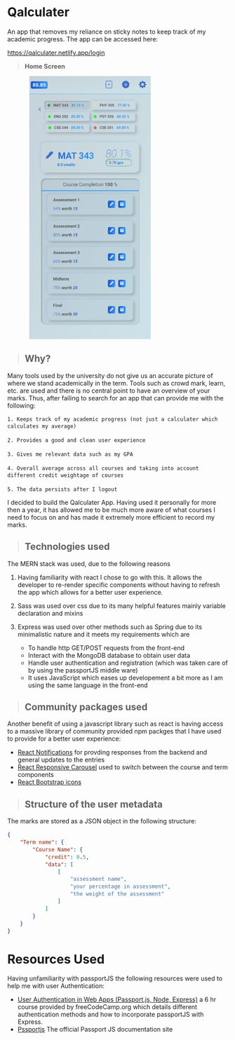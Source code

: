 # Qalculater
An app that removes my reliance on sticky notes to keep track of my academic progress. The app can be accessed here:


https://qalculater.netlify.app/login


>**Home Screen**

<img style="margin-left: 50px" src="./client/src/images/img1.jpg" height="600px"/>

>## **Why?**
Many tools used by the university do not give us an accurate picture of where we stand academically in the term. Tools such as crowd mark, learn, etc. are used and there is no central point to have an overview of your marks. Thus, after failing to search for an app that can provide me with the following:

    1. Keeps track of my academic progress (not just a calculater which calculates my average)
    
    2. Provides a good and clean user experience

    3. Gives me relevant data such as my GPA

    4. Overall average across all courses and taking into account 
    different credit weightage of courses

    5. The data persists after I logout

I decided to build the Qalculater App. Having used it personally for more then a year, it has allowed me to be much more aware of what courses I need to focus on and has made it extremely more efficient to record my marks.

>## **Technologies used**
The MERN stack was used, due to the following reasons

1. Having familiarity with react I chose to go with this. It allows the developer to re-render specific components without having to refresh the app which allows for a better user experience.

2. Sass was used over css due to its many helpful features mainly variable declaration and mixins

3. Express was used over other methods such as Spring due to its minimalistic nature and it meets my requirements which are
    - To handle http GET/POST requests from the front-end
    - Interact with the MongoDB database to obtain user data
    - Handle user authentication and registration (which was taken care of by using the passportJS middle ware)
    - It uses JavaScript which eases up developement a bit more as I am using the same language in the front-end

>## Community packages used
Another benefit of using a javascript library such as react is having access to a massive library of community provided npm packges that I have used to provide for a better user experience:
- <a href="https://www.npmjs.com/package/react-notifications" target="_top">React Notifications</a> for provding responses from the backend and general updates to the entries
- <a href="https://www.npmjs.com/package/react-responsive-carousel" target="_top">React Responsive Carousel</a> used to switch between the course and term components
- <a href="https://www.npmjs.com/package/react-bootstrap-icons" target="_top">React Bootstrap icons</a>

>## Structure of the user metadata
The marks are stored as a JSON object in the following structure:
```json
{
    "Term name": {
        "Course Name": {
            "credit": 0.5,
            "data": [
                [
                    "assessment name",
                    "your percentage in assessment",
                    "the weight of the assessment"
                ]
            ]
        }
    }
}
```
# Resources Used
Having unfamiliarity with passportJS the following resources were used to help me with user Authentication:

-   <a href="https://youtu.be/F-sFp_AvHc8" >User Authentication in Web Apps (Passport.js, Node, Express)</a> a 6 hr course provided by freeCodeCamp.org which details different authentication methods and how to incorporate passportJS with Express.
-   <a href = "http://www.passportjs.org/" >Pssportjs</a> The official Passport JS documentation site
